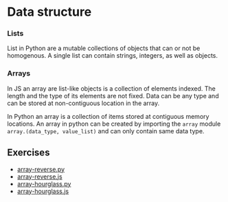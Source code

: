 # Data structure



### Lists
List in Python are a mutable collections of objects that can or not be homogenous. A single list can contain strings, integers, as well as objects.


### Arrays
In JS an array are list-like objects is a collection of elements indexed. The length and the type of its elements
are not fixed. Data can be any type and can be stored at non-contiguous location in the array.


In Python an array is a collection of items stored at contiguous memory locations. An array in python can be created by importing the `array` module `array.(data_type, value_list)` and can only contain same data type.



## Exercises
* [array-reverse.py](https://github.com/flkt-crnpio/data-structures-exercises/blob/master/array-reverse.py)
* [array-reverse.js](https://github.com/flkt-crnpio/data-structures-exercises/blob/master/array-reverse.js)
* [array-hourglass.py](https://github.com/flkt-crnpio/data-structures-exercises/blob/master/array-hourglass.py)
* [array-hourglass.js](https://github.com/flkt-crnpio/data-structures-exercises/blob/master/array-hourglass.js)
